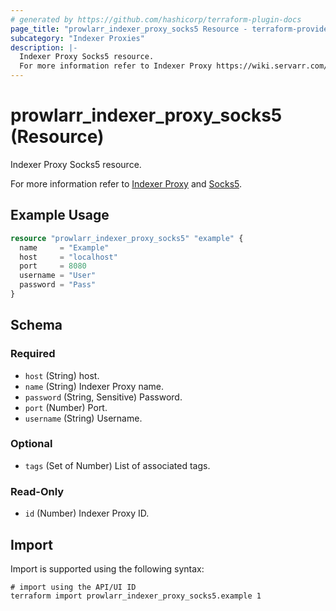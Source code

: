 ```yaml
---
# generated by https://github.com/hashicorp/terraform-plugin-docs
page_title: "prowlarr_indexer_proxy_socks5 Resource - terraform-provider-prowlarr"
subcategory: "Indexer Proxies"
description: |-
  Indexer Proxy Socks5 resource.
  For more information refer to Indexer Proxy https://wiki.servarr.com/prowlarr/settings#indexer-proxys and Socks5 https://wiki.servarr.com/prowlarr/supported#socks5.
---
```


# prowlarr_indexer_proxy_socks5 (Resource)

<!-- subcategory:Indexer Proxies -->Indexer Proxy Socks5 resource.
For more information refer to [Indexer Proxy](https://wiki.servarr.com/prowlarr/settings#indexer-proxys) and [Socks5](https://wiki.servarr.com/prowlarr/supported#socks5).

## Example Usage

```terraform
resource "prowlarr_indexer_proxy_socks5" "example" {
  name     = "Example"
  host     = "localhost"
  port     = 8080
  username = "User"
  password = "Pass"
}
```

<!-- schema generated by tfplugindocs -->
## Schema

### Required

- `host` (String) host.
- `name` (String) Indexer Proxy name.
- `password` (String, Sensitive) Password.
- `port` (Number) Port.
- `username` (String) Username.

### Optional

- `tags` (Set of Number) List of associated tags.

### Read-Only

- `id` (Number) Indexer Proxy ID.

## Import

Import is supported using the following syntax:

```shell
# import using the API/UI ID
terraform import prowlarr_indexer_proxy_socks5.example 1
```
